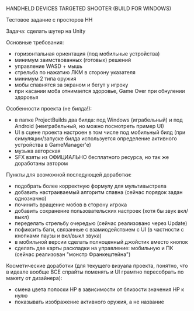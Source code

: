 HANDHELD DEVICES TARGETED SHOOTER (BUILD FOR WINDOWS) 

Тестовое задание с просторов HH

Задача: сделать шутер на Unity

Основные требования:
- горизонтальная ориентация (под мобильные устройства)
- минимум заимствованных (готовых) решений
- управление WASD + мышь
- стрельба по нажатию ЛКМ в сторону указателя
- минимум 2 типа оружия
- мобы спавнятся за экраном и бегут у игроку
- при касании моба отнимается здоровье, Game Over при обнулении здоровья

Особенности проекта (не билда!):
- в папке ProjectBuilds два билда: под Windows (играбельный) и под Android (неиграбельный, но можно посмотреть пример UI)
- UI в сцене проекта настроен в том числе под мобильный билд (при симуляции/запуске билда используется определение активного устройства в GameManager'е)
- музыка авторская
- SFX взяты из ОФИЦИАЛЬНО бесплатного ресурса, но так же доработаны автором

Пункты для возможной последующей доработки:
- подобрать более корректную формулу для мультивыстрела
- добавить настраиваемый алгоритм спавна (сейчас порядок задан однозначно)
- починить вращение мобов в сторону игрока
- добавить сохранение пользовательских настроек (хотя бы звук вкл/выкл)
- переделать стрельбу очередью (сейчас реализовано через Update)
- пофиксить баги, связанные с взамиодействием с UI (в частности с кнопками паузы и вкл/выкл звука)
- в мобильной версии сделать полноценный джойстик вместо кнопок
- сделать две карты раскладки на управление: мобильную и ПК (сейчас реализован "монстр Франкештейна")

Косметические доработки (для текущего визуала проекта, понятно, что в идеале вообще ВСЕ спрайты поменять и UI грамтно пересобрать по макету от дизайнера):
- смена цвета полоски HP в зависимости от близости значения HP к нулю
- показывать изображение активного оружия, а не название
